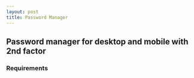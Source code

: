 ```yaml
---
layout: post
title: Password Manager
---
```


## Password manager for desktop and mobile with 2nd factor

### Requirements





